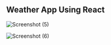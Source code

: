 ## Weather App Using React

![Screenshot (5)](https://user-images.githubusercontent.com/63943167/181258937-9be81862-cdf7-4b57-a65a-999582b273f9.png)

![Screenshot (6)](https://user-images.githubusercontent.com/63943167/181258961-76ada83b-fe7e-42fd-9e34-871f5e30bed2.png)

